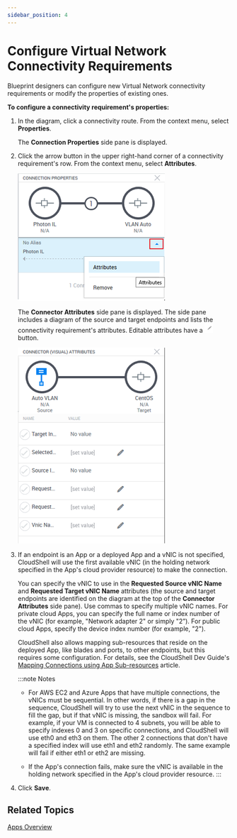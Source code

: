 ```yaml
---
sidebar_position: 4
---
```


# Configure Virtual Network Connectivity Requirements

Blueprint designers can configure new Virtual Network connectivity requirements or modify the properties of existing ones.

**To configure a connectivity requirement's properties:**

1. In the diagram, click a connectivity route. From the context menu, select **Properties**.
    
    The **Connection Properties** side pane is displayed.
    
2. Click the arrow button in the upper right-hand corner of a connectivity requirement's row. From the context menu, select **Attributes**.
    
    ![](/Images/CloudShell-Portal/Lab-Management/ConnectorAttributesOpen.png)
    
    The **Connector Attributes** side pane is displayed. The side pane includes a diagram of the source and target endpoints and lists the connectivity requirement's attributes. Editable attributes have a ![](/Images/CloudShell-Portal/Lab-Management/Reservations/EditButton_19x21.png) button.
    
    ![](/Images/CloudShell-Portal/Lab-Management/ConnectorAttributesSidePane.png)
    
3. If an endpoint is an App or a deployed App and a vNIC is not specified, CloudShell will use the first available vNIC (in the holding network specified in the App's cloud provider resource) to make the connection.
    
    You can specify the vNIC to use in the **Requested Source vNIC Name** and **Requested Target vNIC Name** attributes (the source and target endpoints are identified on the diagram at the top of the **Connector Attributes** side pane). Use commas to specify multiple vNIC names. For private cloud Apps, you can specify the full name or index number of the vNIC (for example, "Network adapter 2" or simply "2”). For public cloud Apps, specify the device index number (for example, "2").
    
    CloudShell also allows mapping sub-resources that reside on the deployed App, like blades and ports, to other endpoints, but this requires some configuration. For details, see the CloudShell Dev Guide's [Mapping Connections using App Sub-resources](../../../../../devguide/reference/map-connections-using-app-sub-resources.md) article.
    
    :::note Notes
    - For AWS EC2 and Azure Apps that have multiple connections, the vNICs must be sequential. In other words, if there is a gap in the sequence, CloudShell will try to use the next vNIC in the sequence to fill the gap, but if that vNIC is missing, the sandbox will fail. For example, if your VM is connected to 4 subnets, you will be able to specify indexes 0 and 3 on specific connections, and CloudShell will use eth0 and eth3 on them. The other 2 connections that don't have a specified index will use eth1 and eth2 randomly. The same example will fail if either eth1 or eth2 are missing.
        
    - If the App's connection fails, make sure the vNIC is available in the holding network specified in the App's cloud provider resource.
    :::
4. Click **Save**.

## Related Topics

[Apps Overview](../../../../../intro/features/apps-overview.md)